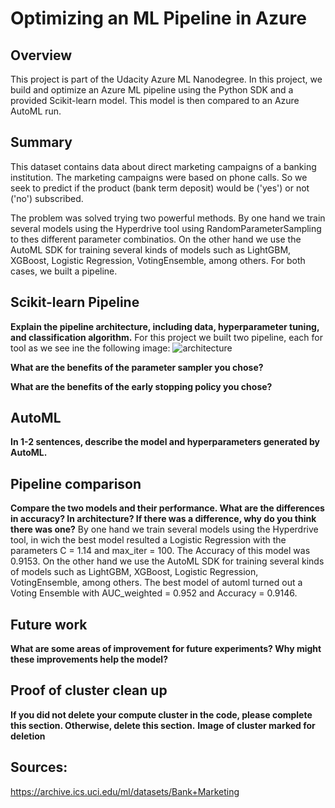 # Optimizing an ML Pipeline in Azure

## Overview
This project is part of the Udacity Azure ML Nanodegree.
In this project, we build and optimize an Azure ML pipeline using the Python SDK and a provided Scikit-learn model.
This model is then compared to an Azure AutoML run.

## Summary
This dataset contains data about direct marketing campaigns of a banking institution. The marketing campaigns were based on phone calls. So we seek to predict if the product (bank term deposit) would be ('yes') or not ('no') subscribed.

The problem was solved trying two powerful methods. By one hand we train several models using the Hyperdrive tool using RandomParameterSampling to thes different parameter combinatios. On the other hand we use the AutoML SDK for training several kinds of models such as LightGBM, XGBoost, Logistic Regression, VotingEnsemble, among others. For both cases, we built a pipeline.

## Scikit-learn Pipeline
**Explain the pipeline architecture, including data, hyperparameter tuning, and classification algorithm.**
For this project we built two pipeline, each for tool as we see ine the following image:
![architecture](/image/creating-and-optimizing-an-ml-pipeline.jpg)

**What are the benefits of the parameter sampler you chose?**

**What are the benefits of the early stopping policy you chose?**

## AutoML
**In 1-2 sentences, describe the model and hyperparameters generated by AutoML.**

## Pipeline comparison
**Compare the two models and their performance. What are the differences in accuracy? In architecture? If there was a difference, why do you think there was one?**
By one hand we train several models using the Hyperdrive tool, in wich the best model resulted a Logistic Regression with the parameters C = 1.14 and max_iter = 100. The Accuracy of this model was 0.9153. On the other hand we use the AutoML SDK for training several kinds of models such as LightGBM, XGBoost, Logistic Regression, VotingEnsemble, among others. The best model of automl turned out a Voting Ensemble with AUC_weighted = 0.952 and Accuracy = 0.9146.

## Future work
**What are some areas of improvement for future experiments? Why might these improvements help the model?**

## Proof of cluster clean up
**If you did not delete your compute cluster in the code, please complete this section. Otherwise, delete this section.**
**Image of cluster marked for deletion**

## Sources:
https://archive.ics.uci.edu/ml/datasets/Bank+Marketing
